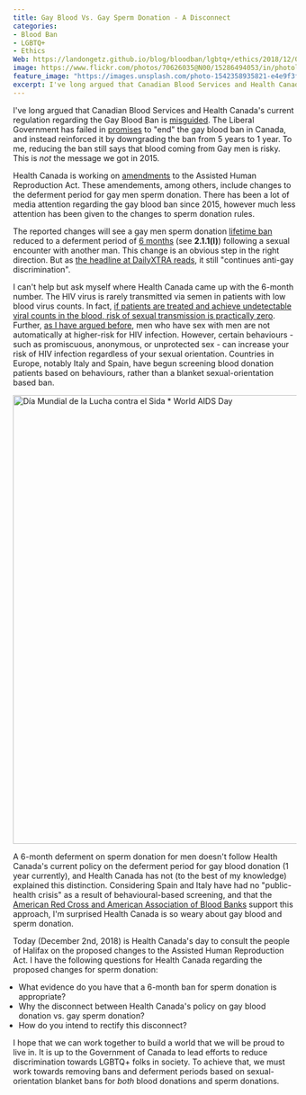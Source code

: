 ```yaml
---
title: Gay Blood Vs. Gay Sperm Donation - A Disconnect
categories:
- Blood Ban
- LGBTQ+
- Ethics
Web: https://landongetz.github.io/blog/bloodban/lgbtq+/ethics/2018/12/02/BloodBanVsSpermDonation/
image: https://www.flickr.com/photos/70626035@N00/15286494053/in/photolist-phPh7i-djmrGq-djmsAz-djmn37-djkV67-5FCC2H-djmtS8-djm5K2-djmnxW-djkTbm-djmxr8-djmwrL-djmtGh-djkSV1-djkRij-4oKH5j-q4PieJ-c6E6eu-24HEjtq-dT9Z9r-pAQYsy-dMJD2i-7HEAKE-d8ZSaC-uuJcY-8JYgqe-Q4nZJX-22LZibZ-TRhNqK-8R2A51-QSKarS-rz1T9Y-6YXq11-hYwimf-87oXPu-23UPR7A-Ew2FTZ-EugVdD-p95fbg-234xKXJ-2kgBcD-sgQ2XZ-6HSP9-rbfCV-pP1aaH-8Dc9XM-qAFq1w-KcqUFT-oGi1bs-cB8un7/
feature_image: "https://images.unsplash.com/photo-1542358935821-e4e9f3f3c15d?ixlib=rb-0.3.5&ixid=eyJhcHBfaWQiOjEyMDd9&s=a90b15f9fff5cde1424537d1af73a1b3&auto=format&fit=crop&w=2167&q=80"
excerpt: I've long argued that Canadian Blood Services and Health Canada's current regulation regarding the Gay Blood Ban is misguided. Is Health Canada getting it wrong again with the Assisted Human Reproduction Act?
---
```


 I've long argued that Canadian Blood Services and Health Canada's current regulation regarding the Gay Blood Ban is <a href="https://impactethics.ca/2017/08/24/a-reflection-on-blood-donation-policy-in-canada/" target="_blank">misguided</a>. The Liberal Government has failed in <a href="https://trudeaumetre.polimeter.org/promise/4404" target="_blank">promises</a> to "end" the gay blood ban in Canada, and instead reinforced it by downgrading the ban from 5 years to 1 year. To me, reducing the ban still says that blood coming from Gay men is risky. This is <i>not</i> the message we got in 2015.
 
 Health Canada is working on <a href="https://www.canada.ca/en/health-canada/programs/consultation-assisted-human-reproduction-regulations/document.html" target="blank">amendments</a> to the Assisted Human Reproduction Act. These amendements, among others, include changes to the deferment period for gay men sperm donation. There has been a lot of media attention regarding the gay blood ban since 2015, however much less attention has been given to the changes to sperm donation rules.
 
 The reported changes will see a gay men sperm donation <a href="https://www.canada.ca/en/health-canada/services/drugs-health-products/biologics-radiopharmaceuticals-genetic-therapies/applications-submissions/guidance-documents/semen-special-access-program/technical-requirements-therapeutic-donor-insemination.html#a2" target="_blank">lifetime ban</a> reduced to a deferment period of <a href="https://www.canada.ca/en/health-canada/programs/consultation-assisted-human-reproduction-regulations/technical-directive.html#a2.1.1" target="_blank">6 months</a> (see <b>2.1.1(l)</b>) following a sexual encounter with another man. This change is an obvious step in the right direction. But as <a href="https://www.dailyxtra.com/new-draft-of-assisted-human-reproduction-act-continues-anti-gay-discrimination-127999" target="_blank">the headline at DailyXTRA reads</a>, it still "continues anti-gay discrimination". 
 
 I can't help but ask myself where Health Canada came up with the 6-month number. The HIV virus is rarely transmitted via semen in patients with low blood virus counts. In fact, <a href="https://www.hiv.gov/hiv-basics/hiv-prevention/using-hiv-medication-to-reduce-risk/hiv-treatment-as-prevention" target="_blank">if patients are treated and achieve undetectable viral counts in the blood, risk of sexual transmission is practically zero</a>. Further, <a href="https://impactethics.ca/2018/10/26/thicker-than-water-slow-movement-on-blood-policy/" target="_blank">as I have argued before</a>, men who have sex with men are not automatically at higher-risk for HIV infection. However, certain behaviours - such as promiscuous, anonymous, or unprotected sex - can increase your risk of HIV infection regardless of your sexual orientation. Countries in Europe, notably Italy and Spain, have begun screening blood donation patients based on behaviours, rather than a blanket sexual-orientation based ban.
 
 <a data-flickr-embed="true" data-footer="true"  href="https://www.flickr.com/photos/70626035@N00/15286494053/in/photolist-phPh7i-djmrGq-djmsAz-djmn37-djkV67-5FCC2H-djmtS8-djm5K2-djmnxW-djkTbm-djmxr8-djmwrL-djmtGh-djkSV1-djkRij-4oKH5j-q4PieJ-c6E6eu-24HEjtq-dT9Z9r-pAQYsy-dMJD2i-7HEAKE-d8ZSaC-uuJcY-8JYgqe-Q4nZJX-22LZibZ-TRhNqK-8R2A51-QSKarS-rz1T9Y-6YXq11-hYwimf-87oXPu-23UPR7A-Ew2FTZ-EugVdD-p95fbg-234xKXJ-2kgBcD-sgQ2XZ-6HSP9-rbfCV-pP1aaH-8Dc9XM-qAFq1w-KcqUFT-oGi1bs-cB8un7/" title="Día Mundial de la Lucha contra el Sida * World AIDS Day"><img src="https://farm8.staticflickr.com/7573/15286494053_274721f723_o.jpg" width="1200" height="798" alt="Día Mundial de la Lucha contra el Sida * World AIDS Day"></a><script async src="//embedr.flickr.com/assets/client-code.js" charset="utf-8"></script>
 
 A 6-month deferment on sperm donation for men doesn't follow Health Canada's current policy on the deferment period for gay blood donation (1 year currently), and Health Canada has not (to the best of my knowledge) explained this distinction. Considering Spain and Italy have had no "public-health crisis" as a result of behavioural-based screening, and that the <a href="https://www.americasblood.org/media/27919/stmnt_060309_deferrals-msm.pdf" target="_blank">American Red Cross and American Association of Blood Banks</a> support this approach, I'm surprised Health Canada is so weary about gay blood and sperm donation.
 
 Today (December 2nd, 2018) is Health Canada's day to consult the people of Halifax on the proposed changes to the Assisted Human Reproduction Act. I have the following questions for Health Canada regarding the proposed changes for sperm donation:
 
<ul style="padding-left:10px">
    <li>What evidence do you have that a 6-month ban for sperm donation is appropriate?</li>
    <li>Why the disconnect between Health Canada's policy on gay blood donation vs. gay sperm donation?</li>
    <li>How do you intend to rectify this disconnect?</li>
</ul>


I hope that we can work together to build a world that we will be proud to live in. It is up to the Government of Canada to lead efforts to reduce discrimination towards LGBTQ+ folks in society. To achieve that, we must work towards removing bans and deferment periods based on sexual-orientation blanket bans for <i>both</i> blood donations and sperm donations.